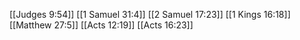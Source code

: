 [[Judges 9:54]]
[[1 Samuel 31:4]]
[[2 Samuel 17:23]]
[[1 Kings 16:18]]
[[Matthew 27:5]]
[[Acts 12:19]]
[[Acts 16:23]]
